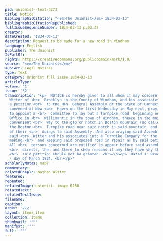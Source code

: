```yaml
---
pid: unionist--text-0273
title: Notice
bibliographicCitation: "<em>The Unionist</em> 1834-03-13"
bibliographicCitationRepublished: 
fullIssueSequenceNumber: 1834-03-13 p.03.37
creator: 
dateCreated: '1834-03-13'
description: Request to be made for a new road in Windham
language: English
publisher: The Unionist
IsPartOf: 
rights: https://creativecommons.org/publicdomain/mark/1.0/
source: "<em>The Unionist</em>"
subject: Legal Notices
type: Text
category: Unionist full issue 1834-03-13
articleType: 
volume: '1'
issue: '32'
transcription: "<p>  NOTICE is hereby given to all whom it may concern, that Nathan
  Witter of <br>  Brooklyn in the County of Windham, and his associates will prefer
  a petition <br>  to the Hon. General Assembly of the State of Connecticut to be
  convened at New <br>  Haven on the first Wednesday in May next, praying said Assembly
  to appoint a <br>  Committee to lay out a Turnpike road, beginning near the Post
  Office in <br>  Willimantic in the town of Windham, thence in the most direct and
  convenient <br>  way to the gap or notch in Bolton mountain (so called) intersecting
  the Boston <br>  Turnpike road near said notch in said mountain, and make return
  of their <br>  doings to said Assembly. And also praying said Assembly to incorporate
  said <br>  Witter and his associates into a Turnpike Company for the purpose of
  making <br>  and keeping said proposed road in repair as by said petition will appear.
  All <br>  persons concerned are notified to appear before said Assembly as the law
  <br>  directs, then and there to show reasons if any they have why the prayer of
  <br>  said petition should not be granted. <br></p><p>  Dated at Brooklyn the 12<sup>th</sup>
  \ day of March 1834. <br></p>"
scholarlyNotes: map?
commentary: 
relatedPeople: Nathan Witter
featured: 
repeated: 
relatedImage: unionist--image-0268
relatedText: 
relatedTextIssue: 
filename: 
caption: 
order: '272'
layout: items_item
collection: items
thumbnail: '""'
manifest: '""'
full: '""'
---
```

